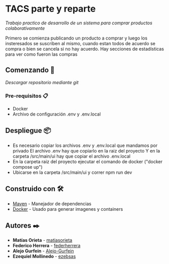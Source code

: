 # TACS parte y reparte

_Trabajo practico de desarrollo de un sistema para comprar productos colaborativamente_

Primero se comienza publicando un producto a comprar y luego los insteresados se suscriben al mismo, cuando estan todos de acuerdo se compra o bien se cancela si no hay acuerdo. Hay secciones de estadísticas para ver como fueron las compras

## Comenzando 🚀

_Descargar repositorio mediante git_


### Pre-requisitos 📋

* Docker
* Archivo de configuración .env y .env.local


## Despliegue 📦

* Es necesario copiar los archivos .env y .env.local que mandamos por privado
El archivo .env hay que copiarlo en la raiz del proyecto
Y en la carpeta /src/main/ui hay que copiar el archivo .env.local 
* En la carpeta raiz del proyecto ejecutar el comando de docker ("docker compose up")
* Ubicarse en la carpeta /src/main/ui y correr npm run dev




## Construido con 🛠️


* [Maven](https://maven.apache.org/) - Manejador de dependencias
* [Docker](https://docker.com/) - Usado para generar imagenes y containers


## Autores ✒️


* **Matías Orieta**   - [matiasorieta](https://github.com/matiasorieta)
* **Federico Herrera**  - [federherrera](https://github.com/federherrera)
* **Alejo Gurfein** - [Alejo-Gurfein](https://github.com/Alejo-Gurfein)
* **Ezequiel Mollinedo** - [ezebsas](https://github.com/ezebsas)
